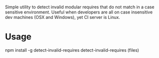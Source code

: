 Simple utility to detect invalid modular requires that do not match in a case sensitive environment. Useful when developers are all on case insensitive dev machines (OSX and Windows), yet CI server is Linux.

Usage
===

npm install -g detect-invalid-requires
detect-invalid-requires (files)
